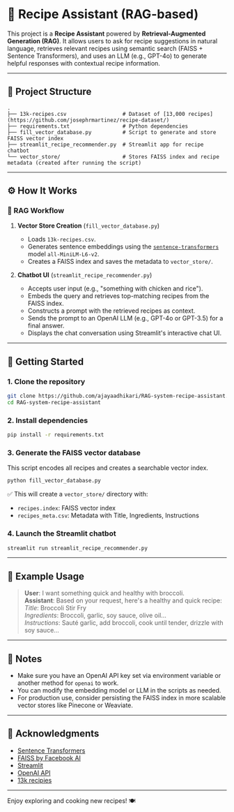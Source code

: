 # 🥘 Recipe Assistant (RAG-based)

This project is a **Recipe Assistant** powered by **Retrieval-Augmented Generation (RAG)**. It allows users to ask for recipe suggestions in natural language, retrieves relevant recipes using semantic search (FAISS + Sentence Transformers), and uses an LLM (e.g., GPT-4o) to generate helpful responses with contextual recipe information.

---

## 📂 Project Structure

```
.
├── 13k-recipes.csv                  # Dataset of [13,000 recipes](https://github.com/josephrmartinez/recipe-dataset/)
├── requirements.txt                 # Python dependencies
├── fill_vector_database.py          # Script to generate and store FAISS vector index
├── streamlit_recipe_recommender.py  # Streamlit app for recipe chatbot
└── vector_store/                    # Stores FAISS index and recipe metadata (created after running the script)
```

---

## ⚙️ How It Works

### 🧠 RAG Workflow

1. **Vector Store Creation** (`fill_vector_database.py`)
   - Loads `13k-recipes.csv`.
   - Generates sentence embeddings using the [`sentence-transformers`](https://www.sbert.net/) model `all-MiniLM-L6-v2`.
   - Creates a FAISS index and saves the metadata to `vector_store/`.

2. **Chatbot UI** (`streamlit_recipe_recommender.py`)
   - Accepts user input (e.g., "something with chicken and rice").
   - Embeds the query and retrieves top-matching recipes from the FAISS index.
   - Constructs a prompt with the retrieved recipes as context.
   - Sends the prompt to an OpenAI LLM (e.g., GPT-4o or GPT-3.5) for a final answer.
   - Displays the chat conversation using Streamlit's interactive chat UI.

---

## 🚀 Getting Started

### 1. Clone the repository

```bash
git clone https://github.com/ajayaadhikari/RAG-system-recipe-assistant.git
cd RAG-system-recipe-assistant
```

### 2. Install dependencies

```bash
pip install -r requirements.txt
```

### 3. Generate the FAISS vector database

This script encodes all recipes and creates a searchable vector index.

```bash
python fill_vector_database.py
```

✅ This will create a `vector_store/` directory with:
- `recipes.index`: FAISS vector index
- `recipes_meta.csv`: Metadata with Title, Ingredients, Instructions

### 4. Launch the Streamlit chatbot

```bash
streamlit run streamlit_recipe_recommender.py
```

---

## 🧾 Example Usage

> **User**: I want something quick and healthy with broccoli.  
> **Assistant**: Based on your request, here's a healthy and quick recipe:  
> *Title*: Broccoli Stir Fry  
> *Ingredients*: Broccoli, garlic, soy sauce, olive oil...  
> *Instructions*: Sauté garlic, add broccoli, cook until tender, drizzle with soy sauce...

---

## 📌 Notes

- Make sure you have an OpenAI API key set via environment variable or another method for `openai` to work.
- You can modify the embedding model or LLM in the scripts as needed.
- For production use, consider persisting the FAISS index in more scalable vector stores like Pinecone or Weaviate.

---

## 📖 Acknowledgments

- [Sentence Transformers](https://www.sbert.net/)
- [FAISS by Facebook AI](https://github.com/facebookresearch/faiss)
- [Streamlit](https://streamlit.io/)
- [OpenAI API](https://platform.openai.com/)
- [13k recipies](https://github.com/josephrmartinez/recipe-dataset/)

---

Enjoy exploring and cooking new recipes! 🍽️
